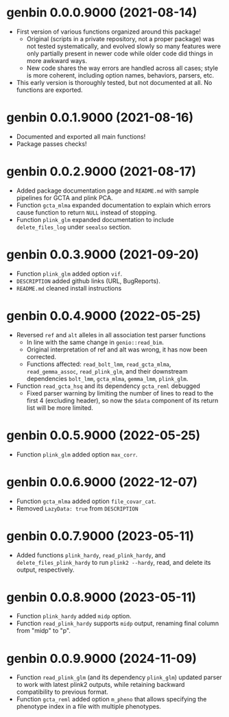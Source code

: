 # genbin 0.0.0.9000 (2021-08-14)

- First version of various functions organized around this package!
  - Original (scripts in a private repository, not a proper package) was not tested systematically, and evolved slowly so many features were only partially present in newer code while older code did things in more awkward ways.
  - New code shares the way errors are handled across all cases; style is more coherent, including option names, behaviors, parsers, etc.
- This early version is thoroughly tested, but not documented at all.  No functions are exported.

# genbin 0.0.1.9000 (2021-08-16)

- Documented and exported all main functions!
- Package passes checks!

# genbin 0.0.2.9000 (2021-08-17)

- Added package documentation page and `README.md` with sample pipelines for GCTA and plink PCA.
- Function `gcta_mlma` expanded documentation to explain which errors cause function to return `NULL` instead of stopping.
- Function `plink_glm` expanded documentation to include `delete_files_log` under `seealso` section.

# genbin 0.0.3.9000 (2021-09-20)

- Function `plink_glm` added option `vif`.
- `DESCRIPTION` added github links (URL, BugReports).
- `README.md` cleaned install instructions

# genbin 0.0.4.9000 (2022-05-25)

- Reversed `ref` and `alt` alleles in all association test parser functions
  - In line with the same change in `genio::read_bim`.
  - Original interpretation of ref and alt was wrong, it has now been corrected.
  - Functions affected: `read_bolt_lmm`, `read_gcta_mlma`, `read_gemma_assoc`, `read_plink_glm`, and their downstream dependencies `bolt_lmm`, `gcta_mlma`, `gemma_lmm`, `plink_glm`.
- Function `read_gcta_hsq` and its dependency `gcta_reml` debugged
  - Fixed parser warning by limiting the number of lines to read to the first 4 (excluding header), so now the `$data` component of its return list will be more limited.

# genbin 0.0.5.9000 (2022-05-25)

- Function `plink_glm` added option `max_corr`.

# genbin 0.0.6.9000 (2022-12-07)

- Function `gcta_mlma` added option `file_covar_cat`.
- Removed `LazyData: true` from `DESCRIPTION`

# genbin 0.0.7.9000 (2023-05-11)

- Added functions `plink_hardy`, `read_plink_hardy`, and `delete_files_plink_hardy` to run `plink2 --hardy`, read, and delete its output, respectively.

# genbin 0.0.8.9000 (2023-05-11)

- Function `plink_hardy` added `midp` option.
- Function `read_plink_hardy` supports `midp` output, renaming final column from "midp" to "p".

# genbin 0.0.9.9000 (2024-11-09)

- Function `read_plink_glm` (and its dependency `plink_glm`) updated parser to work with latest plink2 outputs, while retaining backward compatibility to previous format.
- Function `gcta_reml` added option `m_pheno` that allows specifying the phenotype index in a file with multiple phenotypes.
